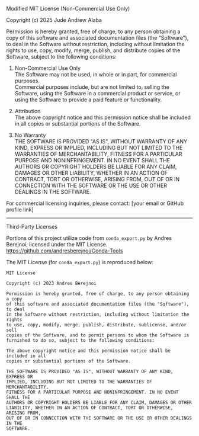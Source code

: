 Modified MIT License (Non-Commercial Use Only)

Copyright (c) 2025 Jude Andrew Alaba

Permission is hereby granted, free of charge, to any person obtaining a copy
of this software and associated documentation files (the “Software”), to deal
in the Software without restriction, including without limitation the rights
to use, copy, modify, merge, publish, and distribute copies of the Software,
subject to the following conditions:

1. Non-Commercial Use Only  
   The Software may not be used, in whole or in part, for commercial purposes.  
   Commercial purposes include, but are not limited to, selling the Software, using the Software in a commercial product or service, or using the Software to provide a paid feature or functionality.

2. Attribution  
   The above copyright notice and this permission notice shall be included in all copies or substantial portions of the Software.

3. No Warranty  
   THE SOFTWARE IS PROVIDED "AS IS", WITHOUT WARRANTY OF ANY KIND, EXPRESS OR IMPLIED, INCLUDING BUT NOT LIMITED TO THE WARRANTIES OF MERCHANTABILITY, FITNESS FOR A PARTICULAR PURPOSE AND NONINFRINGEMENT. IN NO EVENT SHALL THE AUTHORS OR COPYRIGHT HOLDERS BE LIABLE FOR ANY CLAIM, DAMAGES OR OTHER LIABILITY, WHETHER IN AN ACTION OF CONTRACT, TORT OR OTHERWISE, ARISING FROM, OUT OF OR IN CONNECTION WITH THE SOFTWARE OR THE USE OR OTHER DEALINGS IN THE SOFTWARE.

For commercial licensing inquiries, please contact: [your email or GitHub profile link]

---

Third-Party Licenses

Portions of this project utilize code from `conda_export.py` by Andres Berejnoi, licensed under the MIT License.  
https://github.com/andresberejnoi/Conda-Tools

The MIT License (for `conda_export.py`) is reproduced below:

    MIT License

    Copyright (c) 2023 Andres Berejnoi

    Permission is hereby granted, free of charge, to any person obtaining a copy
    of this software and associated documentation files (the "Software"), to deal
    in the Software without restriction, including without limitation the rights
    to use, copy, modify, merge, publish, distribute, sublicense, and/or sell
    copies of the Software, and to permit persons to whom the Software is
    furnished to do so, subject to the following conditions:

    The above copyright notice and this permission notice shall be included in all
    copies or substantial portions of the Software.

    THE SOFTWARE IS PROVIDED "AS IS", WITHOUT WARRANTY OF ANY KIND, EXPRESS OR
    IMPLIED, INCLUDING BUT NOT LIMITED TO THE WARRANTIES OF MERCHANTABILITY,
    FITNESS FOR A PARTICULAR PURPOSE AND NONINFRINGEMENT. IN NO EVENT SHALL THE
    AUTHORS OR COPYRIGHT HOLDERS BE LIABLE FOR ANY CLAIM, DAMAGES OR OTHER
    LIABILITY, WHETHER IN AN ACTION OF CONTRACT, TORT OR OTHERWISE, ARISING FROM,
    OUT OF OR IN CONNECTION WITH THE SOFTWARE OR THE USE OR OTHER DEALINGS IN THE
    SOFTWARE.

